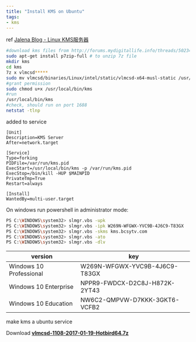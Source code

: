 ```yaml
---
title: "Install KMS on Ubuntu"
tags: 
- kms
---
```


ref [Jalena Blog - Linux KMS服务器](https://jalena.bcsytv.com/archives/1388)


```bash
#download kms files from http://forums.mydigitallife.info/threads/50234-Emulated-KMS-Servers-on-non-Windows-platforms
sudo apt-get install p7zip-full # to unzip 7z file
mkdir kms
cd kms
7z x vlmcsd*****
sudo mv vlmcsd/binaries/Linux/intel/static/vlmcsd-x64-musl-static /usr/local/bin/kms
#grant permission
sudo chmod u+x /usr/local/bin/kms
#run
/usr/local/bin/kms
#check, should run on port 1688
netstat -tlnp
```
added to service
```
[Unit]
Description=KMS Server
After=network.target

[Service]
Type=forking
PIDFile=/var/run/kms.pid
ExecStart=/usr/local/bin/kms -p /var/run/kms.pid
ExecStop=/bin/kill -HUP $MAINPID
PrivateTmp=True
Restart=always

[Install]
WantedBy=multi-user.target
```
On windows
run powershell in administrator mode:
```bash
PS C:\WINDOWS\system32> slmgr.vbs -upk
PS C:\WINDOWS\system32> slmgr.vbs -ipk W269N-WFGWX-YVC9B-4J6C9-T83GX
PS C:\WINDOWS\system32> slmgr.vbs -skms kms.bcsytv.com
PS C:\WINDOWS\system32> slmgr.vbs -ato
PS C:\WINDOWS\system32> slmgr.vbs -dlv
```
|version|key|
|----|----|
|Windows 10 Professional|W269N-WFGWX-YVC9B-4J6C9-T83GX|
|Windows 10 Enterprise|NPPR9-FWDCX-D2C8J-H872K-2YT43|
|Windows 10 Education|NW6C2-QMPVW-D7KKK-3GKT6-VCFB2|

make kms a ubuntu service 

Download [**vlmcsd-1108-2017-01-19-Hotbird64.7z**](https://gitlab.com/wumo/wumo.gitlab.io/raw/master/static/vlmcsd-1108-2017-01-19-Hotbird64.7z)

<!--more-->